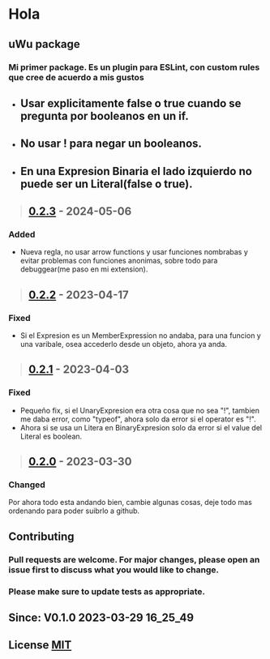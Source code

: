 # Hola
## uWu package

### Mi primer package. Es un plugin para ESLint, con custom rules que cree de acuerdo a mis gustos
- ## Usar explicitamente false o true cuando se pregunta por booleanos en un if.
- ## No usar ! para negar un booleanos.
- ## En una Expresion Binaria el lado izquierdo no puede ser un Literal(false o true).

> ## [0.2.3] - 2024-05-06
### <t>Added</t>
- Nueva regla, no usar arrow functions y usar funciones nombrabas y evitar problemas con funciones anonimas, sobre todo para debuggear(me paso en mi extension).

> ## [0.2.2] - 2023-04-17
### <t>Fixed</t>
- Si el Expresion es un MemberExpression no andaba, para una funcion y una varibale, osea accederlo desde un objeto, ahora ya anda.

> ## [0.2.1] - 2023-04-03
### <t>Fixed</t>
- Pequeño fix, si el UnaryExpresion era otra cosa que no sea "!", tambien me daba error, como "typeof", ahora solo da error si el operator es "!".
- Ahora si se usa un Litera en BinaryExpresion solo da error si el value del Literal es boolean.

> ## [0.2.0] - 2023-03-30
### <t>Changed</t>
Por ahora todo esta andando bien, cambie algunas cosas, deje todo mas ordenando para poder suibrlo a github.

## Contributing
### Pull requests are welcome. For major changes, please open an issue first to discuss what you would like to change.

### Please make sure to update tests as appropriate.

## Since: **V0.1.0** 2023-03-29 16_25_49

## License [MIT](https://choosealicense.com/licenses/mit/)

[0.2.3]: https://github.com/SrJose369/eslint-plugin-jose/releases/tag/v0.2.3
[0.2.2]: https://github.com/SrJose369/eslint-plugin-jose/releases/tag/v0.2.2
[0.2.1]: https://github.com/SrJose369/eslint-plugin-jose/releases/tag/v0.2.1
[0.2.0]: https://github.com/SrJose369/eslint-plugin-jose/releases/tag/v0.2.0